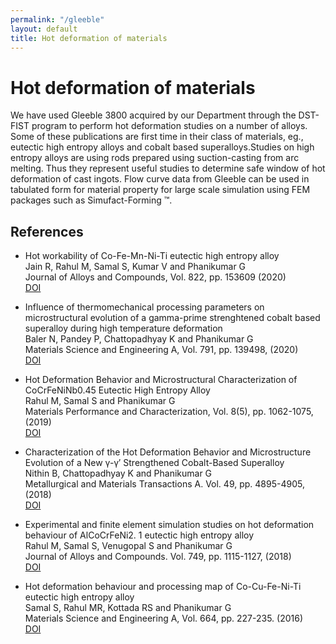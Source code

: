 ```yaml
---
permalink: "/gleeble"
layout: default
title: Hot deformation of materials
---
```

# Hot deformation of materials

We have used Gleeble 3800 acquired by our Department through the DST-FIST program to perform hot deformation studies on a number of alloys. Some of these publications are first time in their class of materials, eg., eutectic high entropy alloys and cobalt based superalloys.Studies on high entropy alloys are using rods prepared using suction-casting from arc melting. Thus they represent useful studies to determine safe window of hot deformation of cast ingots. Flow curve data from Gleeble can be used in tabulated form for material property for large scale simulation using FEM packages such as Simufact-Forming &trade;.

## References

  * Hot workability of Co-Fe-Mn-Ni-Ti eutectic high entropy alloy  
Jain R, Rahul M, Samal S, Kumar V and Phanikumar G   
Journal of Alloys and Compounds, Vol. 822, pp. 153609 (2020)   
[DOI](http://doi.org/10.1016/j.jallcom.2019.153609)

  * Influence of thermomechanical processing parameters on microstructural evolution of a gamma-prime strenghtened cobalt based superalloy during high temperature deformation    
Baler N, Pandey P, Chattopadhyay K and Phanikumar G   
Materials Science and Engineering A, Vol. 791, pp. 139498, (2020)   
[DOI](http://doi.org/10.1016/j.msea.2020.139498)

  * Hot Deformation Behavior and Microstructural Characterization of CoCrFeNiNb0.45 Eutectic High Entropy Alloy  
Rahul M, Samal S and Phanikumar G   
Materials Performance and Characterization, Vol. 8(5), pp. 1062-1075, (2019)  
[DOI](http://doi.org/10.1520/MPC20190014)

  * Characterization of the Hot Deformation Behavior and Microstructure Evolution of a New γ-γ′ Strengthened Cobalt-Based Superalloy  
Nithin B, Chattopadhyay K and Phanikumar G   
Metallurgical and Materials Transactions A. Vol. 49, pp. 4895-4905, (2018)  
[DOI](http://doi.org/10.1007/s11661-018-4795-9)

  *  Experimental and finite element simulation studies on hot deformation behaviour of AlCoCrFeNi2. 1 eutectic high entropy alloy   
Rahul M, Samal S, Venugopal S and Phanikumar G   
Journal of Alloys and Compounds. Vol. 749, pp. 1115-1127, (2018)  
[DOI](http://doi.org/10.1016/j.jallcom.2018.03.262)

  * Hot deformation behaviour and processing map of Co-Cu-Fe-Ni-Ti eutectic high entropy alloy   
Samal S, Rahul MR, Kottada RS and Phanikumar G   
Materials Science and Engineering A, Vol. 664, pp. 227-235. (2016)  
[DOI](http://doi.org/10.1016/j.msea.2016.04.006)
